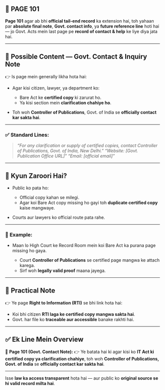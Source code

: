 ## 📄 **PAGE 101**

**Page 101** agar ab bhi **official tail-end record** ka extension hai, toh yahaan par **absolute final note**, **Govt. contact info**, ya **future reference line** hoti hai — jo Govt. Acts mein last page pe **record of contact & help** ke liye diya jata hai.

---

## 🔹 **Possible Content — Govt. Contact & Inquiry Note**

👉 Is page mein generally likha hota hai:

* Agar kisi citizen, lawyer, ya department ko:

  * Bare Act ke **certified copy** ki zarurat ho.
  * Ya kisi section mein **clarification chahiye ho**.
* Toh woh **Controller of Publications**, Govt. of India se **officially contact kar sakta hai**.

---

### ✅ **Standard Lines:**

> *“For any clarification or supply of certified copies, contact Controller of Publications, Govt. of India, New Delhi.”*
> *“Website: \[Govt. Publication Office URL]”*
> *“Email: \[official email]”*

---

## 🔹 **Kyun Zaroori Hai?**

* Public ko pata ho:

  * Official copy kahan se milegi.
  * Agar koi Bare Act copy missing ho gayi toh **duplicate certified copy** kaise mangwaye.
* Courts aur lawyers ko official route pata rahe.

---

### 🧩 **Example:**

* Maan lo High Court ke Record Room mein koi Bare Act ka purana page missing ho gaya.

  * Court **Controller of Publications** se certified page mangwa ke attach karega.
  * Sirf woh **legally valid proof** maana jayega.

---

## 🔹 **Practical Note**

👉 Ye page **Right to Information (RTI)** se bhi link hota hai:

* Koi bhi citizen **RTI laga ke certified copy mangwa sakta hai**.
* Govt. har file ko **traceable aur accessible** banake rakhti hai.

---

## ✅ **Ek Line Mein Overview**

📌 **Page 101 (Govt. Contact Note):**
👉 Ye batata hai ki agar kisi ko **IT Act ki certified copy ya clarification chahiye**, toh woh **Controller of Publications, Govt. of India** se **officially contact kar sakta hai**.

---

Isse **law ka access transparent** hota hai — aur public ko **original source se hi valid record milta hai**.
